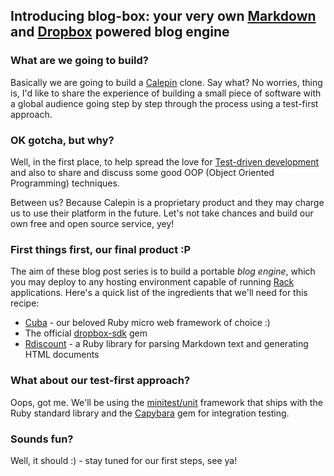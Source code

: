 ## Introducing blog-box: your very own [Markdown](http://daringfireball.net/projects/markdown/) and [Dropbox](http://www.dropbox.com/) powered blog engine ##

### What are we going to build? ###
Basically we are going to build a [Calepin](http://www.cristianrasch.com.ar/publish-your-very-own-blog-on-the-cheap-with-calepin.html) clone. Say what? No worries, thing is, I'd like to share the experience of building a small piece of software with a global audience going step by step through the process using a test-first approach.

### OK gotcha, but why? ###
Well, in the first place, to help spread the love for [Test-driven development](http://en.wikipedia.org/wiki/Test-driven_development) and also to share and discuss some good OOP (Object Oriented Programming) techniques.

Between us? Because Calepin is a proprietary product and they may charge us to use their platform in the future. Let's not take chances and build our own free and open source service, yey!

### First things first, our final product :P ###
The aim of these blog post series is to build a portable *blog engine*, which you may deploy to any hosting environment capable of running [Rack](http://rack.github.com/) applications. Here's a quick list of the ingredients that we'll need for this recipe:

* [Cuba](http://cuba.is/) - our beloved Ruby micro web framework of choice :)
* The official [dropbox-sdk](https://www.dropbox.com/developers/start/setup#ruby) gem
* [Rdiscount](https://github.com/rtomayko/rdiscount) - a Ruby library for parsing Markdown text and generating HTML documents

### What about our test-first approach? ###
Oops, got me. We'll be using the [minitest/unit](http://www.ruby-doc.org/stdlib-1.9.3/libdoc/minitest/unit/rdoc/index.html) framework that ships with the Ruby standard library and the [Capybara](https://github.com/jnicklas/capybara) gem for integration testing.

### Sounds fun? ###
Well, it should :) - stay tuned for our first steps, see ya!
